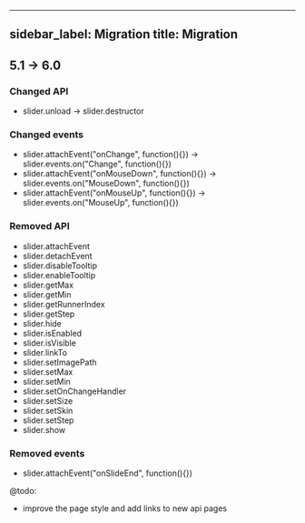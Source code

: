  ---
sidebar_label: Migration
title: Migration
---          

5.1 -> 6.0 
---------------

### Changed API

- slider.unload -> slider.destructor

### Changed events

- slider.attachEvent("onChange", function(){}) -> slider.events.on("Change", function(){})
- slider.attachEvent("onMouseDown", function(){}) -> slider.events.on("MouseDown", function(){})
- slider.attachEvent("onMouseUp", function(){}) -> slider.events.on("MouseUp", function(){})

### Removed API

- slider.attachEvent	
- slider.detachEvent
- slider.disableTooltip	
- slider.enableTooltip	
- slider.getMax	
- slider.getMin
- slider.getRunnerIndex	
- slider.getStep	
- slider.hide	
- slider.isEnabled	
- slider.isVisible	
- slider.linkTo
- slider.setImagePath	
- slider.setMax	
- slider.setMin	
- slider.setOnChangeHandler	
- slider.setSize	
- slider.setSkin	
- slider.setStep	
- slider.show	

### Removed events

- slider.attachEvent("onSlideEnd", function(){})


@todo: 
- improve the page style and add links to new api pages
